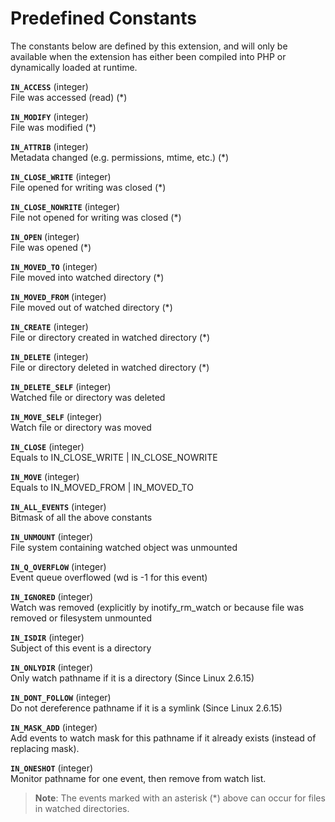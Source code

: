 Predefined Constants
====================

The constants below are defined by this extension, and will only be
available when the extension has either been compiled into PHP or
dynamically loaded at runtime.

**`IN_ACCESS`** (<span class="type">integer</span>)  
<span class="simpara"> File was accessed (read) (\*) </span>

**`IN_MODIFY`** (<span class="type">integer</span>)  
<span class="simpara"> File was modified (\*) </span>

**`IN_ATTRIB`** (<span class="type">integer</span>)  
<span class="simpara"> Metadata changed (e.g. permissions, mtime, etc.)
(\*) </span>

**`IN_CLOSE_WRITE`** (<span class="type">integer</span>)  
<span class="simpara"> File opened for writing was closed (\*) </span>

**`IN_CLOSE_NOWRITE`** (<span class="type">integer</span>)  
<span class="simpara"> File not opened for writing was closed (\*)
</span>

**`IN_OPEN`** (<span class="type">integer</span>)  
<span class="simpara"> File was opened (\*) </span>

**`IN_MOVED_TO`** (<span class="type">integer</span>)  
<span class="simpara"> File moved into watched directory (\*) </span>

**`IN_MOVED_FROM`** (<span class="type">integer</span>)  
<span class="simpara"> File moved out of watched directory (\*) </span>

**`IN_CREATE`** (<span class="type">integer</span>)  
<span class="simpara"> File or directory created in watched directory
(\*) </span>

**`IN_DELETE`** (<span class="type">integer</span>)  
<span class="simpara"> File or directory deleted in watched directory
(\*) </span>

**`IN_DELETE_SELF`** (<span class="type">integer</span>)  
<span class="simpara"> Watched file or directory was deleted </span>

**`IN_MOVE_SELF`** (<span class="type">integer</span>)  
<span class="simpara"> Watch file or directory was moved </span>

**`IN_CLOSE`** (<span class="type">integer</span>)  
<span class="simpara"> Equals to IN\_CLOSE\_WRITE \| IN\_CLOSE\_NOWRITE
</span>

**`IN_MOVE`** (<span class="type">integer</span>)  
<span class="simpara"> Equals to IN\_MOVED\_FROM \| IN\_MOVED\_TO
</span>

**`IN_ALL_EVENTS`** (<span class="type">integer</span>)  
<span class="simpara"> Bitmask of all the above constants </span>

**`IN_UNMOUNT`** (<span class="type">integer</span>)  
<span class="simpara"> File system containing watched object was
unmounted </span>

**`IN_Q_OVERFLOW`** (<span class="type">integer</span>)  
<span class="simpara"> Event queue overflowed (wd is -1 for this event)
</span>

**`IN_IGNORED`** (<span class="type">integer</span>)  
<span class="simpara"> Watch was removed (explicitly by <span
class="function">inotify\_rm\_watch</span> or because file was removed
or filesystem unmounted </span>

**`IN_ISDIR`** (<span class="type">integer</span>)  
<span class="simpara"> Subject of this event is a directory </span>

**`IN_ONLYDIR`** (<span class="type">integer</span>)  
<span class="simpara"> Only watch pathname if it is a directory (Since
Linux 2.6.15) </span>

**`IN_DONT_FOLLOW`** (<span class="type">integer</span>)  
<span class="simpara"> Do not dereference pathname if it is a symlink
(Since Linux 2.6.15) </span>

**`IN_MASK_ADD`** (<span class="type">integer</span>)  
<span class="simpara"> Add events to watch mask for this pathname if it
already exists (instead of replacing mask). </span>

**`IN_ONESHOT`** (<span class="type">integer</span>)  
<span class="simpara"> Monitor pathname for one event, then remove from
watch list. </span>

> **Note**: <span class="simpara"> The events marked with an asterisk
> (\*) above can occur for files in watched directories. </span>
